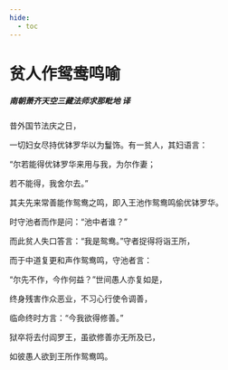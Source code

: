 ```yaml
---
hide:
  - toc
---
```


# **贫人作鸳鸯鸣喻**

##### 南朝萧齐天空三藏法师求那毗地 译

昔外国节法庆之日，

一切妇女尽持优钵罗华以为鬘饰。有一贫人，其妇语言：

“尔若能得优钵罗华来用与我，为尔作妻；

若不能得，我舍尔去。”

其夫先来常善能作鸳鸯之鸣，即入王池作鸳鸯鸣偷优钵罗华。

时守池者而作是问：“池中者谁？”

而此贫人失口答言：“我是鸳鸯。”守者捉得将诣王所，

而于中道复更和声作鸳鸯鸣，守池者言：

“尔先不作，今作何益？”世间愚人亦复如是，

终身残害作众恶业，不习心行使令调善，

临命终时方言：“今我欲得修善。”

狱卒将去付阎罗王，虽欲修善亦无所及已，

如彼愚人欲到王所作鸳鸯鸣。
